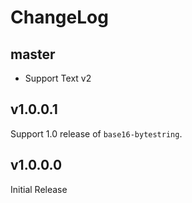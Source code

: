 # ChangeLog

## master

* Support Text v2

## v1.0.0.1

Support 1.0 release of `base16-bytestring`.

## v1.0.0.0

Initial Release
